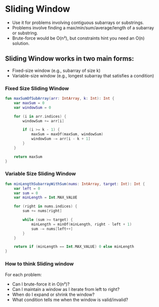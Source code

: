 # Sliding Window


- Use it for problems involving contiguous subarrays or substrings.
- Problems involve finding a max/min/sum/average/length of a subarray or substring.
- Brute-force would be O(n²), but constraints hint you need an O(n) solution.


## Sliding Window works in two main forms:

- Fixed-size window (e.g., subarray of size k)
- Variable-size window (e.g., longest subarray that satisfies a condition)

### Fixed Size Sliding Window

```kotlin
fun maxSumOfSubArray(arr: IntArray, k: Int): Int {
    var maxSum = 0
    var windowSum = 0

    for (i in arr.indices) {
        windowSum += arr[i]

        if (i >= k - 1) {
            maxSum = maxOf(maxSum, windowSum)
            windowSum -= arr[i - k + 1]
        }
    }

    return maxSum
}

```
### Variable Size Sliding Window

```kotlin
fun minLengthSubarrayWithSum(nums: IntArray, target: Int): Int {
    var left = 0
    var sum = 0
    var minLength = Int.MAX_VALUE

    for (right in nums.indices) {
        sum += nums[right]

        while (sum >= target) {
            minLength = minOf(minLength, right - left + 1)
            sum -= nums[left++]
        }
    }

    return if (minLength == Int.MAX_VALUE) 0 else minLength
}

```

###  How to think Sliding window

For each problem:

- Can I brute-force it in O(n²)? 
- Can I maintain a window as I iterate from left to right? 
- When do I expand or shrink the window? 
- What condition tells me when the window is valid/invalid?


